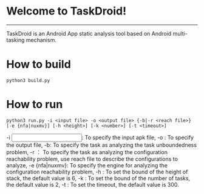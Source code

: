 # Welcome to TaskDroid!
---
TaskDroid is an Android App static analysis tool based on Android multi-tasking mechanism.

<!-- The semantics of Android multi-tasking mechanism is in [Understanding Android Mutitasking Mechanism](https://github.com/Jinlong-He/TaskDroid/blob/master/semantics.md). -->
<!-- --- -->
# How to build
```
python3 build.py
```
# How to run
```
python3 run.py -i <input file> -o <output file> {-b|-r <reach file>} [-e {nfa|nuxmv}] [-h <height>] [-k <number>] [-t <timeout>]
```
-i <input file>: To specify the input apk file,
-o <output file>: To specify the output file,
-b: To specify the task as analyzing the task unboundedness problem,
-r <reach file>： To specify the task as analyzing the configuration reachability problem, use reach file to describe the configurations to analyze,
-e {nfa|nuxmv}: To specify the engine for analyzing the configuration reachability problem,
-h <height>: To set the bound of the height of stack, the default value is 6,
-k <number>: To set the bound of the number of tasks, the default value is 2,
-t <timeout>: To set the timeout, the default value is 300.


